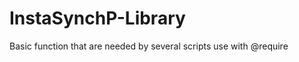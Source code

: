InstaSynchP-Library
===================

Basic function that are needed by several scripts use with @require

